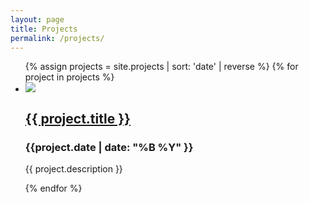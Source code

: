 ```yaml
---
layout: page
title: Projects
permalink: /projects/
---
```


<ul id="project-list">
  {% assign projects = site.projects | sort: 'date' | reverse %}
  {% for project in projects %}
    <li>
      <img src="/assets/projects/{{project.short_name}}/front.jpg"/>
      <div>
        <h2><a href="{{ project.url }}">{{ project.title }}</a></h2>
        <h3>{{project.date | date: "%B %Y" }} </h3>
        <p>{{ project.description }}</p>
      </div>
    </li>
  {% endfor %}
</ul>